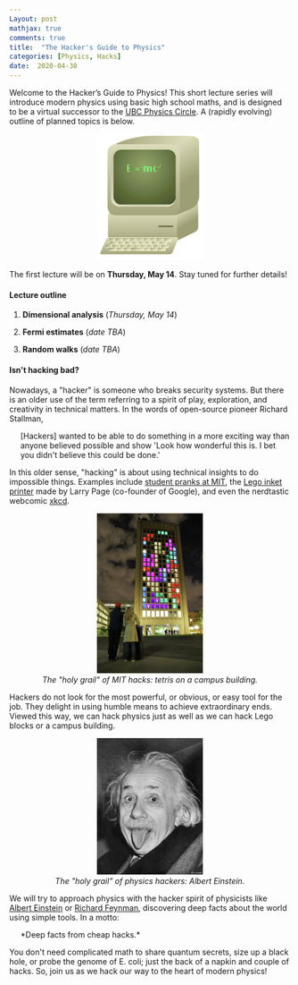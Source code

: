 ```yaml
---
Layout: post
mathjax: true
comments: true
title:  "The Hacker's Guide to Physics"
categories: [Physics, Hacks]
date:  2020-04-30
---
```


Welcome to the Hacker’s Guide to Physics!
This short lecture series will introduce modern physics
using basic high school maths, and is designed to be a virtual successor to the
[UBC Physics Circle](https://outreach.phas.ubc.ca/events/metro-vancouver-physics-circle/).
A (rapidly evolving) outline of planned topics is below.

<figure>
    <div style="text-align:center"><img src
    ="/images/posts/hacker1.png" width="45%"/>
	</div>
	</figure>

The first lecture will be on **Thursday, May 14**.
Stay tuned for further details!

#### Lecture outline

1. **Dimensional analysis** (*Thursday, May 14*)
<!-- - Dimensions vs measurements -->
<!-- - The algebra of dimensions -->
<!-- - Buckingham π -->
<!-- - Fundamental constants -->
2. **Fermi estimates** (*date TBA*)
<!-- - Linear vs logarithmic rulers -->
<!-- - Geometric means -->
<!-- - Factorisation -->
<!-- - Generalised units -->
3. **Random walks** (*date TBA*)
<!--- Square root scaling -->
<!--- Polymers -->
<!--- Collisions -->
<!--- Brownian motion? -->
<!-- 4. **Thermodynamics** - Ideal gas law - Brownian motion - Energy -->
<!-- and entropy - The laws of thermodynamics 5. **Quantum -->
<!-- mechanics** - Polarisers and Stern-Gerlach - Superposition and -->
<!-- measurement - Entanglement - Quantum key -->
<!-- distribution 6. **Special relativity** - The triangle -->
<!-- inequality - Maximal proper time - Geodesics - Time, length and -->
<!-- energy 7. **Advanced topic 1** 8. **Advanced topic 2**  - -->
<!-- Fractals and scaling laws - Electromagnetism - Soap bubbles - -->
<!-- Black holes - White dwarfs - Feynman diagrams - Cosmology - -->
<!-- General relativity - Oscillators - Physical limits on computation -->

#### Isn't hacking bad?

Nowadays, a "hacker" is someone who breaks security systems.
But there is an older use of the term referring to a spirit of play,
exploration, and creativity in technical matters.
In the words of open-source pioneer Richard Stallman,

<span style="padding-left: 20px; display:block">
[Hackers] wanted to be able to do something in a more
exciting way than anyone believed possible and show 'Look how
wonderful this is. I bet you didn't believe this could be done.'
</span>

In this older sense, "hacking" is about using technical insights to
do impossible things.
Examples include
[student pranks at MIT](https://en.wikipedia.org/wiki/Hacks_at_the_Massachusetts_Institute_of_Technology),
the [Lego inket printer](http://infolab.stanford.edu/~page/lego.html)
made by Larry Page (co-founder of Google), and even the nerdtastic webcomic [xkcd](https://xkcd.com/).

<figure>
    <div style="text-align:center"><img src
    ="/images/posts/tetris-hack.jpg" width="45%"/>
		    <figcaption><i>The "holy grail" of MIT hacks: tetris on a campus building.</i></figcaption>
	</div>
	</figure>

Hackers do not look for the most powerful, or obvious,
or easy tool for the job.
They delight in using humble means to achieve extraordinary ends.
Viewed this way, we can hack physics just as well as we can hack Lego blocks or a campus
building.

<figure>
    <div style="text-align:center"><img src
    ="/images/posts/einstein.jpg" width="45%"/>
		    <figcaption><i>The "holy grail" of physics hackers: Albert
    Einstein.</i></figcaption>
	</div>
	</figure>

We will try to approach physics with the hacker spirit of physicists
like [Albert Einstein](https://en.wikipedia.org/wiki/Albert_einstein)
or
[Richard Feynman](https://en.wikipedia.org/wiki/Richard_Feynman),
discovering deep facts about the world using simple tools. In a
motto:

<span style="padding-left: 20px; display:block">
*Deep facts from cheap hacks.*
</span>

You don't need complicated math to share quantum secrets, size up a
black hole, or probe the genome of E. coli; just the back of a napkin
and couple of hacks.
So, join us as we hack our way to the heart of modern physics!
